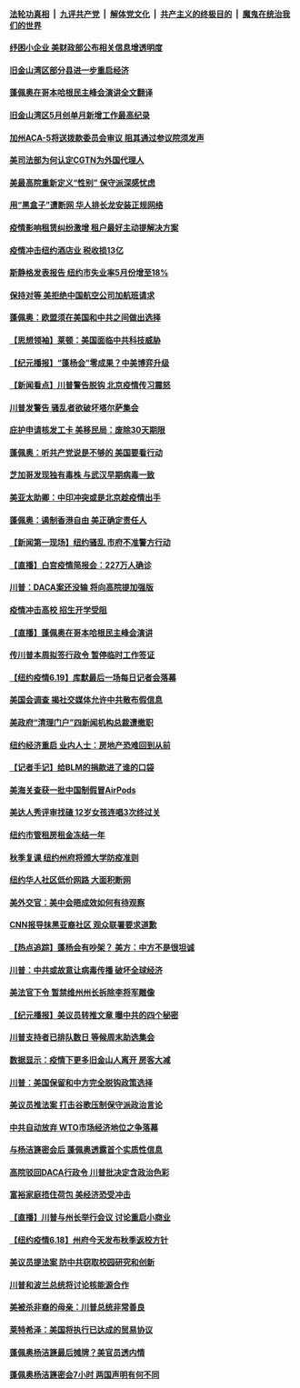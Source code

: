 ####  [法轮功真相](../../../../basic/blob/master/README.md?t=06201631) &nbsp;|&nbsp; [九评共产党](../../../../9ping.md/blob/master/README.md?t=06201631) &nbsp;|&nbsp; [解体党文化](../../../../jtdwh.md/blob/master/README.md?t=06201631)  &nbsp;|&nbsp; [共产主义的终极目的](../../../../gczydzjmd.md/blob/master/README.md?t=06201631) &nbsp;|&nbsp; [魔鬼在统治我们的世界](../../../../mgztzwmdsj.md/blob/master/README.md?t=06201631) 

#### [纾困小企业 美财政部公布相关信息增透明度](../pages/nsc412/n12199644.md?t=06201631) 

#### [旧金山湾区部分县进一步重启经济](../pages/nsc412/n12199750.md?t=06201631) 

#### [蓬佩奥在哥本哈根民主峰会演讲全文翻译](../pages/nsc412/n12199290.md?t=06201631) 

#### [旧金山湾区5月创单月新增工作最高纪录](../pages/nsc412/n12199698.md?t=06201631) 

#### [加州ACA-5将送拨款委员会审议 阻其通过参议院须发声](../pages/nsc412/n12199686.md?t=06201631) 

#### [美司法部为何认定CGTN为外国代理人](../pages/nsc412/n12199531.md?t=06201631) 

#### [美最高院重新定义“性别” 保守派深感忧虑](../pages/nsc412/n12199501.md?t=06201631) 

#### [用“黑盒子”遭断网   华人排长龙安装正规网络](../pages/nsc412/n12199538.md?t=06201631) 

#### [疫情影响租赁纠纷激增  租户最好主动提解决方案](../pages/nsc412/n12199526.md?t=06201631) 

#### [疫情冲击纽约酒店业 税收损13亿](../pages/nsc412/n12199565.md?t=06201631) 

#### [斯静格发表报告   纽约市失业率5月份增至18%](../pages/nsc412/n12199556.md?t=06201631) 

#### [保持对等 美拒绝中国航空公司加航班请求](../pages/nsc412/n12199377.md?t=06201631) 

#### [蓬佩奥：欧盟须在美国和中共之间做出选择](../pages/nsc412/n12199184.md?t=06201631) 

#### [【思想领袖】莱顿：美国面临中共科技威胁](../pages/nsc412/n12033930.md?t=06201631) 

#### [【纪元播报】“蓬杨会”零成果？中美博弈升级](../pages/nsc412/n12199275.md?t=06201631) 

#### [【新闻看点】川普警告脱钩 北京疫情传习震怒](../pages/nsc412/n12198957.md?t=06201631) 

#### [川普发警告 骚乱者欲破坏塔尔萨集会](../pages/nsc412/n12199233.md?t=06201631) 

#### [庇护申请核发工卡 美移民局：废除30天期限](../pages/nsc412/n12199178.md?t=06201631) 

#### [蓬佩奥：听共产党说是不够的 美国要看行动](../pages/nsc412/n12198968.md?t=06201631) 

#### [芝加哥发现独有毒株 与武汉早期病毒一致](../pages/nsc412/n12199036.md?t=06201631) 

#### [美亚太助卿：中印冲突或是北京趁疫情出手](../pages/nsc412/n12198861.md?t=06201631) 

#### [蓬佩奥：遏制香港自由 美正确定责任人](../pages/nsc412/n12198814.md?t=06201631) 

#### [【新闻第一现场】纽约骚乱 市府不准警方行动](../pages/nsc412/n12198905.md?t=06201631) 

#### [【直播】白宫疫情简报会：227万人确诊](../pages/nsc412/n12198669.md?t=06201631) 

#### [川普：DACA案还没输 将向高院提加强版](../pages/nsc412/n12198635.md?t=06201631) 

#### [疫情冲击高校 招生开学受阻](../pages/nsc412/n12198698.md?t=06201631) 

#### [【直播】蓬佩奥在哥本哈根民主峰会演讲](../pages/nsc412/n12198355.md?t=06201631) 

#### [传川普本周拟签行政令 暂停临时工作签证](../pages/nsc412/n12198579.md?t=06201631) 

#### [【纽约疫情6.19】库默最后一场每日记者会落幕](../pages/nsc412/n12197864.md?t=06201631) 

#### [美国会调查 揭社交媒体允许中共散布假信息](../pages/nsc412/n12198310.md?t=06201631) 

#### [美政府“清理门户”四新闻机构总裁遭撤职](../pages/nsc412/n12198300.md?t=06201631) 

#### [纽约经济重启 业内人士：房地产恐难回到从前](../pages/nsc412/n12197038.md?t=06201631) 

#### [【记者手记】给BLM的捐款进了谁的口袋](../pages/nsc412/n12197012.md?t=06201631) 

#### [美海关查获一批中国制假冒AirPods](../pages/nsc412/n12197717.md?t=06201631) 

#### [美达人秀评审找碴 12岁女孩连唱3次终过关](../pages/nsc412/n12197427.md?t=06201631) 

#### [纽约市管租房租金冻结一年](../pages/nsc412/n12197055.md?t=06201631) 

#### [秋季复课 纽约州府将颁大学防疫准则](../pages/nsc412/n12197049.md?t=06201631) 

#### [纽约华人社区低价网路  大面积断网](../pages/nsc412/n12197033.md?t=06201631) 

#### [美外交官：美中会晤成效如何有待观察](../pages/nsc412/n12196954.md?t=06201631) 

#### [CNN报导抹黑亚裔社区 观众联署要求道歉](../pages/nsc412/n12197121.md?t=06201631) 

#### [【热点追踪】蓬杨会有吵架？ 美方：中方不是很坦诚](../pages/nsc412/n12197128.md?t=06201631) 

#### [川普：中共或故意让病毒传播 破坏全球经济](../pages/nsc412/n12196283.md?t=06201631) 

#### [美法官下令 暂禁维州州长拆除李将军雕像](../pages/nsc412/n12196655.md?t=06201631) 

#### [【纪元播报】美议员转推文章 曝中共的四个秘密](../pages/nsc412/n12196667.md?t=06201631) 

#### [川普支持者已排队数日 等候周末助选集会](../pages/nsc412/n12196535.md?t=06201631) 

#### [数据显示：疫情下更多旧金山人离开 房客大减](../pages/nsc412/n12196716.md?t=06201631) 

#### [川普：美国保留和中方完全脱钩政策选择](../pages/nsc412/n12196511.md?t=06201631) 

#### [美议员推法案 打击谷歌压制保守派政治言论](../pages/nsc412/n12196420.md?t=06201631) 

#### [中共自动放弃 WTO市场经济地位之争落幕](../pages/nsc412/n12196264.md?t=06201631) 

#### [与杨洁篪密会后 蓬佩奥透露首个实质性信息](../pages/nsc412/n12196373.md?t=06201631) 

#### [高院驳回DACA行政令 川普批决定含政治色彩](../pages/nsc412/n12195892.md?t=06201631) 

#### [富裕家庭捂住荷包 美经济恐受冲击](../pages/nsc412/n12196217.md?t=06201631) 

#### [【直播】川普与州长举行会议 讨论重启小商业](../pages/nsc412/n12196074.md?t=06201631) 

#### [【纽约疫情6.18】州府今天发布秋季返校方针](../pages/nsc412/n12194994.md?t=06201631) 

#### [美议员提法案 防中共窃取校园研究和创新](../pages/nsc412/n12195563.md?t=06201631) 

#### [川普和波兰总统将讨论核能源合作](../pages/nsc412/n12195791.md?t=06201631) 

#### [美被杀非裔的母亲：川普总统非常善良](../pages/nsc412/n12195634.md?t=06201631) 

#### [莱特希泽：美国将执行已达成的贸易协议](../pages/nsc412/n12195278.md?t=06201631) 

#### [蓬佩奥杨洁篪最后摊牌？美官员透内情](../pages/nsc412/n12195078.md?t=06201631) 

#### [蓬佩奥杨洁篪密会7小时 两国声明有何不同](../pages/nsc412/n12194738.md?t=06201631) 

